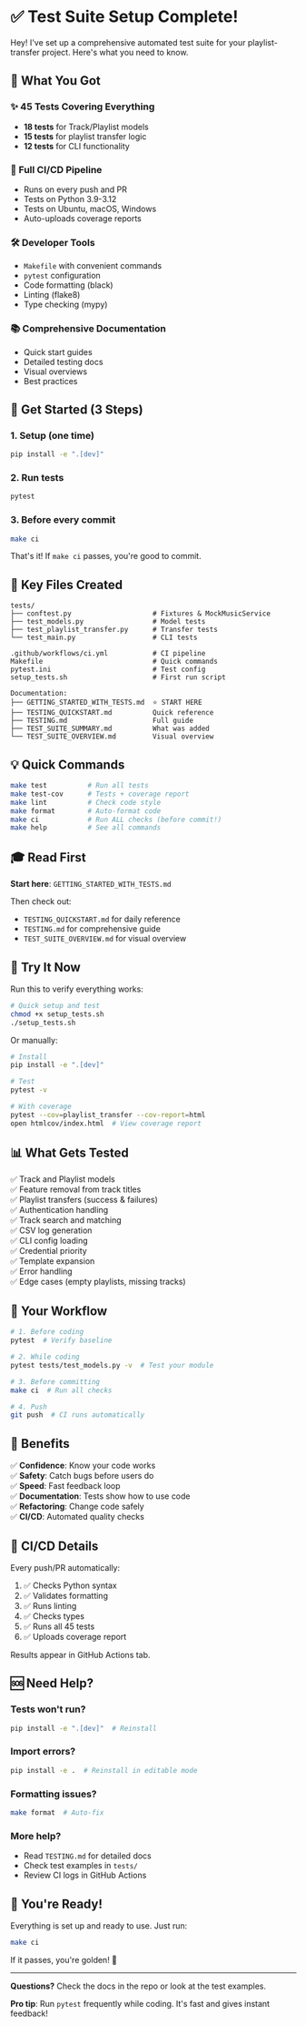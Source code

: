 # ✅ Test Suite Setup Complete!

Hey! I've set up a comprehensive automated test suite for your playlist-transfer project. Here's what you need to know.

## 🎯 What You Got

### ✨ 45 Tests Covering Everything
- **18 tests** for Track/Playlist models
- **15 tests** for playlist transfer logic  
- **12 tests** for CLI functionality

### 🤖 Full CI/CD Pipeline
- Runs on every push and PR
- Tests on Python 3.9-3.12
- Tests on Ubuntu, macOS, Windows
- Auto-uploads coverage reports

### 🛠️ Developer Tools
- `Makefile` with convenient commands
- `pytest` configuration
- Code formatting (black)
- Linting (flake8)
- Type checking (mypy)

### 📚 Comprehensive Documentation
- Quick start guides
- Detailed testing docs
- Visual overviews
- Best practices

## 🚀 Get Started (3 Steps)

### 1. Setup (one time)
```bash
pip install -e ".[dev]"
```

### 2. Run tests
```bash
pytest
```

### 3. Before every commit
```bash
make ci
```

That's it! If `make ci` passes, you're good to commit.

## 📁 Key Files Created

```
tests/
├── conftest.py                    # Fixtures & MockMusicService
├── test_models.py                 # Model tests
├── test_playlist_transfer.py      # Transfer tests
└── test_main.py                   # CLI tests

.github/workflows/ci.yml           # CI pipeline
Makefile                           # Quick commands
pytest.ini                         # Test config
setup_tests.sh                     # First run script

Documentation:
├── GETTING_STARTED_WITH_TESTS.md  ⭐ START HERE
├── TESTING_QUICKSTART.md          Quick reference
├── TESTING.md                     Full guide
├── TEST_SUITE_SUMMARY.md          What was added
└── TEST_SUITE_OVERVIEW.md         Visual overview
```

## 💡 Quick Commands

```bash
make test          # Run all tests
make test-cov      # Tests + coverage report
make lint          # Check code style
make format        # Auto-format code
make ci            # Run ALL checks (before commit!)
make help          # See all commands
```

## 🎓 Read First

**Start here**: `GETTING_STARTED_WITH_TESTS.md`

Then check out:
- `TESTING_QUICKSTART.md` for daily reference
- `TESTING.md` for comprehensive guide
- `TEST_SUITE_OVERVIEW.md` for visual overview

## 🏃 Try It Now

Run this to verify everything works:

```bash
# Quick setup and test
chmod +x setup_tests.sh
./setup_tests.sh
```

Or manually:

```bash
# Install
pip install -e ".[dev]"

# Test
pytest -v

# With coverage
pytest --cov=playlist_transfer --cov-report=html
open htmlcov/index.html  # View coverage report
```

## 📊 What Gets Tested

✅ Track and Playlist models  
✅ Feature removal from track titles  
✅ Playlist transfers (success & failures)  
✅ Authentication handling  
✅ Track search and matching  
✅ CSV log generation  
✅ CLI config loading  
✅ Credential priority  
✅ Template expansion  
✅ Error handling  
✅ Edge cases (empty playlists, missing tracks)  

## 🔄 Your Workflow

```bash
# 1. Before coding
pytest  # Verify baseline

# 2. While coding
pytest tests/test_models.py -v  # Test your module

# 3. Before committing
make ci  # Run all checks

# 4. Push
git push  # CI runs automatically
```

## 🎉 Benefits

✅ **Confidence**: Know your code works  
✅ **Safety**: Catch bugs before users do  
✅ **Speed**: Fast feedback loop  
✅ **Documentation**: Tests show how to use code  
✅ **Refactoring**: Change code safely  
✅ **CI/CD**: Automated quality checks  

## 🤖 CI/CD Details

Every push/PR automatically:
1. ✅ Checks Python syntax
2. ✅ Validates formatting
3. ✅ Runs linting
4. ✅ Checks types
5. ✅ Runs all 45 tests
6. ✅ Uploads coverage report

Results appear in GitHub Actions tab.

## 🆘 Need Help?

### Tests won't run?
```bash
pip install -e ".[dev]"  # Reinstall
```

### Import errors?
```bash
pip install -e .  # Reinstall in editable mode
```

### Formatting issues?
```bash
make format  # Auto-fix
```

### More help?
- Read `TESTING.md` for detailed docs
- Check test examples in `tests/`
- Review CI logs in GitHub Actions

## 🎊 You're Ready!

Everything is set up and ready to use. Just run:

```bash
make ci
```

If it passes, you're golden! 🌟

---

**Questions?** Check the docs in the repo or look at the test examples.

**Pro tip**: Run `pytest` frequently while coding. It's fast and gives instant feedback!
